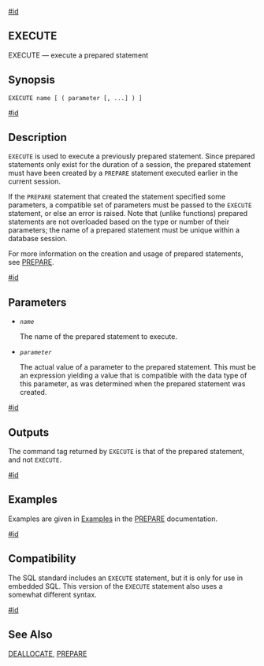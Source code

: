 [#id](#SQL-EXECUTE)

## EXECUTE

EXECUTE — execute a prepared statement

## Synopsis

```
EXECUTE name [ ( parameter [, ...] ) ]
```

[#id](#id-1.9.3.147.6)

## Description

`EXECUTE` is used to execute a previously prepared statement. Since prepared statements only exist for the duration of a session, the prepared statement must have been created by a `PREPARE` statement executed earlier in the current session.

If the `PREPARE` statement that created the statement specified some parameters, a compatible set of parameters must be passed to the `EXECUTE` statement, or else an error is raised. Note that (unlike functions) prepared statements are not overloaded based on the type or number of their parameters; the name of a prepared statement must be unique within a database session.

For more information on the creation and usage of prepared statements, see [PREPARE](sql-prepare).

[#id](#id-1.9.3.147.7)

## Parameters

- _`name`_

  The name of the prepared statement to execute.

- _`parameter`_

  The actual value of a parameter to the prepared statement. This must be an expression yielding a value that is compatible with the data type of this parameter, as was determined when the prepared statement was created.

[#id](#id-1.9.3.147.8)

## Outputs

The command tag returned by `EXECUTE` is that of the prepared statement, and not `EXECUTE`.

[#id](#id-1.9.3.147.9)

## Examples

Examples are given in [Examples](sql-prepare#SQL-PREPARE-EXAMPLES) in the [PREPARE](sql-prepare) documentation.

[#id](#id-1.9.3.147.10)

## Compatibility

The SQL standard includes an `EXECUTE` statement, but it is only for use in embedded SQL. This version of the `EXECUTE` statement also uses a somewhat different syntax.

[#id](#id-1.9.3.147.11)

## See Also

[DEALLOCATE](sql-deallocate), [PREPARE](sql-prepare)
